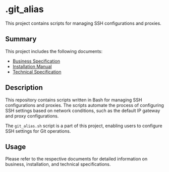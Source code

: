 # .git_alias

This project contains scripts for managing SSH configurations and proxies.

## Summary

This project includes the following documents:
- [Business Specification](doc/business_spec.md)
- [Installation Manual](doc/install_manual.md)
- [Technical Specification](doc/tech_spec.md)

## Description

This repository contains scripts written in Bash for managing SSH configurations and proxies. 
The scripts automate the process of configuring SSH settings based on network conditions, such as the default IP gateway and proxy configurations.

The `git_alias.sh` script is a part of this project, enabling users to configure SSH settings for Git operations.

## Usage

Please refer to the respective documents for detailed information on business, installation, and technical specifications.
